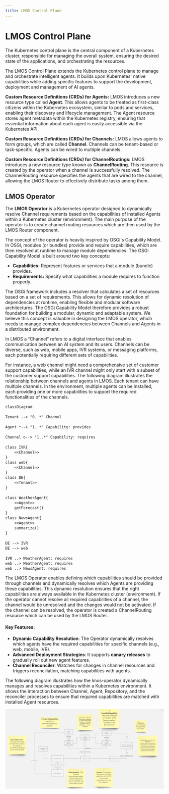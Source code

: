 ```yaml
---
title: LMOS Control Plane
---
```


# LMOS Control Plane

The Kubernetes control plane is the central component of a Kubernetes cluster, responsible for managing the overall system, ensuring the desired state of the applications, and orchestrating the resources. 

The LMOS Control Plane extends the Kubernetes control plane to manage and orchestrate intelligent agents. It builds upon Kubernetes' native capabilities while adding specific features to support the development, deployment and management of AI agents.

**Custom Resource Definitions (CRDs) for Agents:** LMOS introduces a new resource type called **Agent**. This allows agents to be treated as first-class citizens within the Kubernetes ecosystem, similar to pods and services, enabling their discovery and lifecycle management. The Agent resource stores agent metadata within the Kubernetes registry, ensuring that essential information about each agent is easily accessible via the Kubernetes API.

**Custom Resource Definitions (CRDs) for Channels:**  LMOS allows agents to form groups, which are called **Channel**. Channels can be tenant-based or task-specific. Agents can be wired to multiple channels.

**Custom Resource Definitions (CRDs) for ChannelRoutings:** LMOS introduces a new resource type known as **ChannelRouting**. This resource is created by the operator when a channel is successfully resolved. The ChannelRouting resource specifies the agents that are wired to the channel, allowing the LMOS Router to effectively distribute tasks among them. 

## LMOS Operator
The **LMOS Operator** is a Kubernetes operator designed to dynamically resolve Channel requirements based on the capabilities of installed Agents within a Kubernetes cluster (environment). The main purpose of the operator is to create channel routing resources which are then used by the LMOS Router component.

The concept of the operator is heavily inspired by OSGi's Capability Model. In OSGi, modules (or bundles) provide and require capabilities, which are then resolved at runtime to manage module dependencies. The OSGi Capability Model is built around two key concepts:

- **Capabilities:** Represent features or services that a module (bundle) provides.
- **Requirements:** Specify what capabilities a module requires to function properly.

The OSGi framework includes a resolver that calculates a set of resources based on a set of requirements. This allows for dynamic resolution of dependencies at runtime, enabling flexible and modular software architectures. The OSGi Capability Model therefore provides a robust foundation for building a modular, dynamic and adaptable system. We believe this concept is valuable in designing the LMOS operator, which needs to manage complex dependencies between Channels and Agents in a distributed environment.

In LMOS a “Channel” refers to a digital interface that enables communication between an AI system and its users. Channels can be diverse, such as web, mobile apps, IVR systems, or messaging platforms, each potentially requiring different sets of capabilities.

For instance, a web channel might need a comprehensive set of customer support capabilities, while an IVR channel might only start with a subset of the customer support capabilities. The following diagram illustrates the relationship between channels and agents in LMOS. Each tenant can have multiple channels. In the environment, multiple agents can be installed, each providing one or more capabilities to support the required functionalities of the channels.

```mermaid
classDiagram

Tenant --> "0..*" Channel

Agent *--> "1..*" Capability: provides

Channel o--> "1..*" Capability: requires

class IVR{
    <<Channel>>
}
class web{
    <<Channel>>
}
class DE{
    <<Tenant>>
}

class WeatherAgent{
    <<Agent>>
    getForecast()
}
class NewsAgent{
    <<Agent>>
    summarize()
}

DE --> IVR
DE --> web

IVR ..> WeatherAgent: requires
web ..> WeatherAgent: requires
web ..> NewsAgent: requires
```

The LMOS Operator enables defining which capabilities should be provided through channels and dynamically resolves which Agents are providing these capabilities. This dynamic resolution ensures that the right capabilities are always available in the Kubernetes cluster (environment). If the operator cannot resolve all required capabilities of a channel, the channel would be unresolved and the changes would not be activated. If the channel can be resolved, the operator is created a ChannelRouting resource which can be used by the LMOS Router.

#### Key Features:
- **Dynamic Capability Resolution**: The Operator dynamically resolves which agents have the required capabilities for specific channels (e.g., web, mobile, IVR).
- **Advanced Deployment Strategies**: It supports **canary releases** to gradually roll out new agent features.
- **Channel Reconciler**: Watches for changes in channel resources and triggers reconciliation, matching capabilities with agents.


The following diagram illustrates how the lmos-operator dynamically manages and resolves capabilities within a Kubernetes environment. It shows the interaction between Channel, Agent, Repository, and the reconciler processes to ensure that required capabilities are matched with installed Agent resources.

![LMOS](/img/operator_design.png)